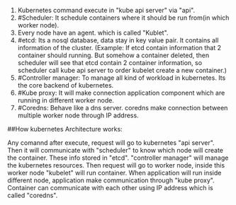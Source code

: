 1) Kubernetes command execute in "kube api server" via "api".
2) #Scheduler: It schedule containers where it should be run from(in which worker node).
3) Every node have an agent. which is called "Kublet".
4) #etcd: Its a nosql database, data stay in key value pair. It contains all information of the cluster. (Example: If etcd contain information that 2 container should running. But somehow a container deleted, then scheduler will see that etcd contain 2 container information, so scheduler call kube api server to order kubelet create a new container.)
5) #Controller manager: To manage all kind of workload in kubernetes. Its the core backend of kubernetes.
6) #Kube proxy: It will make connection application component which are running in different worker node.
7) #Coredns: Behave like a dns server. coredns make connection between multiple worker node through IP address.

##How kubernetes Architecture works:

Any comannd after execute, request will go to kubernetes "api server". Then it will communicate with "scheduler" to know which node will create the container. These info stored in "etcd". "controller manager" will manage the kubernetes resources. Then request will go to worker node, inside this worker node "kubelet" will run container. When application will run inside different node, application make communication through "kube proxy". Container can communicate with each other using IP address which is called "coredns".
